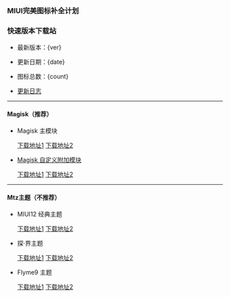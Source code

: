 　　
---

### MIUI完美图标补全计划

### 快速版本下载站

- 最新版本：{ver}

- 更新日期：{date}

- 图标总数：{count}

- [更新日志](https://github.com.cnpmjs.org/pzcn/MIUI-Adapted-Icons-Complement-Project/commits/main)

---

#### Magisk（推荐） 

- Magisk 主模块

  [下载地址1](https://miui.iconsx.tech/MIUI_Icons_{ver}.zip)    [下载地址2](https://miui.netlify.app/MIUI_Icons_{ver}.zip)

- [Magisk 自定义附加模块](https://github.com/pzcn/MIUI-Adapted-Icons-Complement-Project/wiki/%E9%99%84%E5%8A%A0%E6%A8%A1%E5%9D%97)

  [下载地址1](https://miui.iconsx.tech/Icons_Addon_{ver}.zip)    [下载地址2](https://miui.netlify.app/Icons_Addon_{ver}.zip)

---
#### Mtz主题（不推荐）

- MIUI12 经典主题

  [下载地址1](https://miui.iconsx.tech/Default_{ver}.mtz)    [下载地址2](https://miui.netlify.app/Default_{ver}.mtz)

- 探·界主题

  [下载地址1](https://miui.iconsx.tech/Explore_{ver}.mtz)    [下载地址2](https://miui.netlify.app/Explore_{ver}.mtz)

- Flyme9 主题

  [下载地址1](https://miui.iconsx.tech/Flyme9_{ver}.mtz)    [下载地址2](https://miui.netlify.app/Flyme9_{ver}.mtz)
